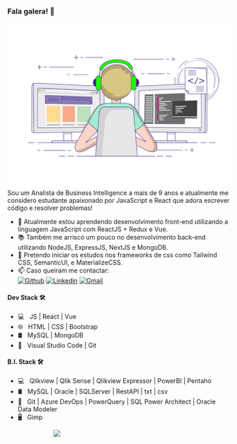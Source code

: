 ### Fala galera! 👋 

<img align="right" alt="GIF" src="https://raw.githubusercontent.com/devSouvik/devSouvik/master/gif3.gif" width="500"/>
Sou um Analista de Business Intelligence a mais de 9 anos e atualmente me considero estudante apaixonado por JavaScript e React que adora escrever código e resolver problemas!

- 🔭 Atualmente estou aprendendo desenvolvimento front-end utilizando a linguagem JavaScript com ReactJS + Redux e Vue.
- 📚 Também me arrisco um pouco no desenvolvimento back-end utilizando NodeJS, ExpressJS, NextJS e MongoDB.
- 🦄 Pretendo iniciar os estudos nos frameworks de css como Tailwind CSS, SemanticUI, e MaterializeCSS.
- 📫 Caso queiram me contactar: <br>
[![Github](https://img.shields.io/badge/-Github-000?style=flat&logo=Github&logoColor=white)](https://github.com/joaosutel)
[![Linkedin](https://img.shields.io/badge/-LinkedIn-blue?style=flat&logo=Linkedin&logoColor=white)](https://www.linkedin.com/in/jsutel/)
[![Gmail](https://img.shields.io/badge/-Gmail-c14438?style=flat&logo=Gmail&logoColor=white)](mailto:joao.sutel@gmail.com)


#### Dev Stack 🛠 

- 💻 &nbsp; JS | React | Vue  
- 🌐 &nbsp; HTML | CSS | Bootstrap 
- 🛢 &nbsp; MySQL | MongoDB
- 🔧 &nbsp; Visual Studio Code | Git

#### B.I. Stack 🛠 

- 💻 &nbsp; Qlikview | Qlik Sense | Qlikview Expressor | PowerBI | Pentaho
- 🛢 &nbsp; MySQL | Oracle | SQLServer | RestAPI | txt | csv
- 🔧 &nbsp; Git | Azure DevOps | PowerQuery | SQL Power Architect | Oracle Data Modeler
- 🖥 &nbsp; Gimp

[<img align="right" width="400" src="https://github-readme-stats.vercel.app/api?username=joaosutel&show_icons=true"/>](https://github.com/joaosutel/)
